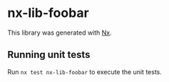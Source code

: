 # nx-lib-foobar

This library was generated with [Nx](https://nx.dev).

## Running unit tests

Run `nx test nx-lib-foobar` to execute the unit tests.
